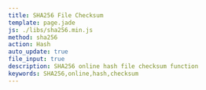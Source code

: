 ```yaml
---
title: SHA256 File Checksum
template: page.jade
js: ./libs/sha256.min.js
method: sha256
action: Hash
auto_update: true
file_input: true
description: SHA256 online hash file checksum function
keywords: SHA256,online,hash,checksum
---
```

